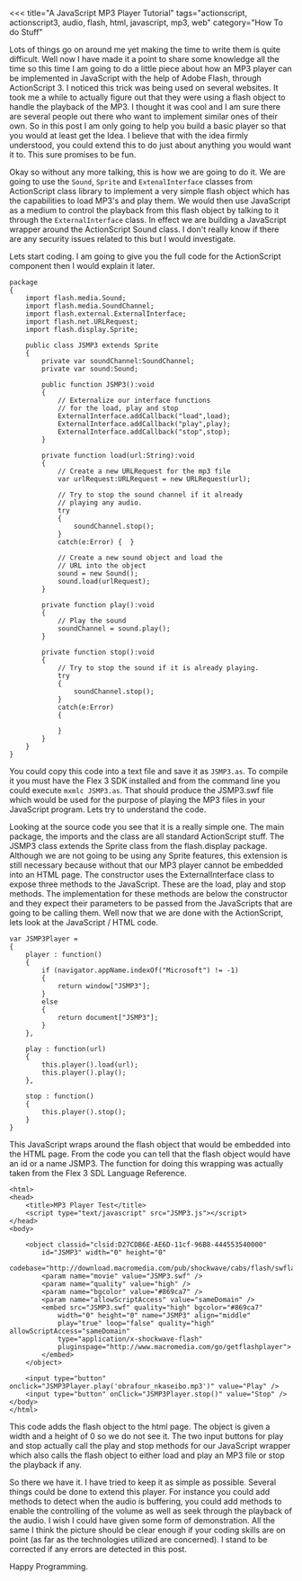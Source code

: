 <<<
title="A JavaScript MP3 Player Tutorial"
tags="actionscript, actionscript3, audio, flash, html, javascript, mp3, web"
category="How To do Stuff"
>>>
Lots of things go on around me yet making the time to write them is quite
difficult. Well now I have made it a point to share some knowledge all the time
so this time I am going to do a little piece about how an MP3 player can be
implemented in JavaScript with the help of Adobe Flash, through ActionScript 3.
I noticed this trick was being used on several websites. It took me a while to
actually figure out that they were using a flash object to handle the playback
of the MP3. I thought it was cool and I am sure there are several people out
there who want to implement similar ones of their own. So in this post I am only
going to help you build a basic player so that you would at least get the Idea.
I believe that with the idea firmly understood, you could extend this to do just
about anything you would want it to. This sure promises to be fun.

<!--more-->

Okay so without any more talking, this is how we are going to do it. We are
going to use the `Sound`, `Sprite` and
`ExtenalInterface` classes from ActionScript class library to
implement a very simple flash object which has the capabilities to load MP3's
and play them. We would then use JavaScript as a medium to control the playback
from this flash object by talking to it through the
`ExternalInterface` class. In effect we are building a JavaScript
wrapper around the ActionScript Sound class. I don't really know if there are
any security issues related to this but I would investigate.

Lets start coding. I am going to give you the full code for the ActionScript
component then I would explain it later.

    package
    {
        import flash.media.Sound;
        import flash.media.SoundChannel;
        import flash.external.ExternalInterface;
        import flash.net.URLRequest;
        import flash.display.Sprite;

        public class JSMP3 extends Sprite
        {
            private var soundChannel:SoundChannel;
            private var sound:Sound;

            public function JSMP3():void
            {
                // Externalize our interface functions
                // for the load, play and stop
                ExternalInterface.addCallback("load",load);
                ExternalInterface.addCallback("play",play);
                ExternalInterface.addCallback("stop",stop);
            }

            private function load(url:String):void
            {
                // Create a new URLRequest for the mp3 file
                var urlRequest:URLRequest = new URLRequest(url);

                // Try to stop the sound channel if it already
                // playing any audio.
                try
                {
                    soundChannel.stop();
                }
                catch(e:Error) {  }

                // Create a new sound object and load the
                // URL into the object
                sound = new Sound();
                sound.load(urlRequest);
            }

            private function play():void
            {
                // Play the sound
                soundChannel = sound.play();
            }

            private function stop():void
            {
                // Try to stop the sound if it is already playing.
                try
                {
                    soundChannel.stop();
                }
                catch(e:Error)
                {

                }
            }
        }
    }

You could copy this code into a text file and save it as `JSMP3.as`.
To compile it you must have the Flex 3 SDK installed and from the command line
you could execute `mxmlc JSMP3.as`. That should produce the JSMP3.swf
file which would be used for the purpose of playing the MP3 files in your
JavaScript program. Lets try to understand the code.

Looking at the source code you see that it is a really simple one. The main
package, the imports and the class are all standard ActionScript stuff. The
JSMP3 class extends the Sprite class from the flash.display package. Although we
are not going to be using any Sprite features, this extension is still necessary
because without that our MP3 player cannot be embedded into an HTML page. The
constructor uses the ExternalInterface class to expose three methods to the
JavaScript. These are the load, play and stop methods. The implementation for
these methods are below the constructor and they expect their parameters to be
passed from the JavaScripts that are going to be calling them. Well now that we
are done with the ActionScript, lets look at the JavaScript / HTML code.


    var JSMP3Player =
    {
        player : function()
        {
            if (navigator.appName.indexOf("Microsoft") != -1)
            {
                return window["JSMP3"];
            }
            else
            {
                return document["JSMP3"];
            }
        },

        play : function(url)
        {
            this.player().load(url);
            this.player().play();
        },

        stop : function()
        {
            this.player().stop();
        }
    }

This JavaScript wraps around the flash object that would be embedded into the
HTML page. From the code you can tell that the flash object would have an id or
a name JSMP3. The function for doing this wrapping was actually taken from the
Flex 3 SDL Language Reference.

    <html>
    <head>
        <title>MP3 Player Test</title>
        <script type="text/javascript" src="JSMP3.js"></script>
    </head>
    <body>

        <object classid="clsid:D27CDB6E-AE6D-11cf-96B8-444553540000" 
            id="JSMP3" width="0" height="0"
            codebase="http://download.macromedia.com/pub/shockwave/cabs/flash/swflash.cab">
            <param name="movie" value="JSMP3.swf" />
            <param name="quality" value="high" />
            <param name="bgcolor" value="#869ca7" />
            <param name="allowScriptAccess" value="sameDomain" />
            <embed src="JSMP3.swf" quality="high" bgcolor="#869ca7" 
                width="0" height="0" name="JSMP3" align="middle"
                play="true" loop="false" quality="high" allowScriptAccess="sameDomain"
                type="application/x-shockwave-flash"
                pluginspage="http://www.macromedia.com/go/getflashplayer">
            </embed>
        </object>

        <input type="button" onclick="JSMP3Player.play('obrafour_nkaseibo.mp3')" value="Play" />
        <input type="button" onClick="JSMP3Player.stop()" value="Stop" />
    </body>
    </html>

This code adds the flash object to the html page. The object is given a width
and a height of 0 so we do not see it. The two input buttons for play and stop
actually call the play and stop methods for our JavaScript wrapper which also
calls the flash object to either load and play an MP3 file or stop the playback
if any.

So there we have it. I have tried to keep it as simple as possible. Several
things could be done to extend this player. For instance you could add methods
to detect when the audio is buffering, you could add methods to enable the
controlling of the volume as well as seek through the playback of the audio. I
wish I could have given some form of demonstration. All the same I think the
picture should be clear enough if your coding skills are on point (as far as the
technologies utilized are concerned). I stand to be corrected if any errors are
detected in this post.

Happy Programming.
